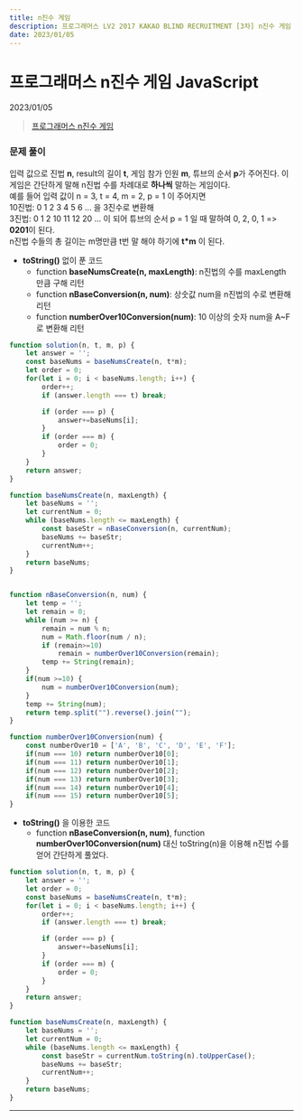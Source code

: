 ```yaml
---
title: n진수 게임
description: 프로그래머스 LV2 2017 KAKAO BLIND RECRUITMENT [3차] n진수 게임 js
date: 2023/01/05
---
```


# 프로그래머스 n진수 게임 JavaScript
<div class="flex justify-end text-sm">2023/01/05</div>

> <a href="https://school.programmers.co.kr/learn/courses/30/lessons/17687" target="_blank" class="font-bold">프로그래머스 n진수 게임</a>

### 문제 풀이
입력 값으로 진법 **n**, result의 길이 **t**, 게임 참가 인원 **m**, 튜브의 순서 **p**가 주어진다. 이 게임은 간단하게 말해 n진법 수를 차례대로 **하나씩** 말하는 게임이다.  
예를 들어 입력 값이 n = 3, t = 4, m = 2, p = 1 이 주어지면  
10진법: 0 1 2 3 4 5 6 ...  을 3진수로 변환해  
3진법: 0 1 2 10 11 12 20 ... 이 되어 튜브의 순서 p = 1 일 때 말하여
0, 2, 0, 1 => **0201**이 된다.  
n진법 수들의 총 길이는 m명만큼 t번 말 해야 하기에 **t*m** 이 된다.

-  **toString()** 없이 푼 코드
    - function **baseNumsCreate(n, maxLength)**:
    n진법의 수를 maxLength 만큼 구해 리턴
    - function **nBaseConversion(n, num)**:
    상숫값 num을 n진법의 수로 변환해 리턴
    - function **numberOver10Conversion(num)**:
    10 이상의 숫자 num을 A~F로 변환해 리턴
    
``` js
function solution(n, t, m, p) {
    let answer = '';
    const baseNums = baseNumsCreate(n, t*m);
    let order = 0;
    for(let i = 0; i < baseNums.length; i++) {
        order++;
        if (answer.length === t) break;

        if (order === p) {
            answer+=baseNums[i];
        }
        if (order === m) {
            order = 0;
        }
    }
    return answer;
}

function baseNumsCreate(n, maxLength) {
    let baseNums = '';
    let currentNum = 0;
    while (baseNums.length <= maxLength) {
        const baseStr = nBaseConversion(n, currentNum);
        baseNums += baseStr;
        currentNum++;
    }
    return baseNums;
}


function nBaseConversion(n, num) {
    let temp = '';
    let remain = 0;
    while (num >= n) {
        remain = num % n;
        num = Math.floor(num / n);
        if (remain>=10)
            remain = numberOver10Conversion(remain);
        temp += String(remain);
    }
    if(num >=10) {
        num = numberOver10Conversion(num);
    }
    temp += String(num);
    return temp.split("").reverse().join("");
}

function numberOver10Conversion(num) {
    const numberOver10 = ['A', 'B', 'C', 'D', 'E', 'F'];
    if(num === 10) return numberOver10[0];
    if(num === 11) return numberOver10[1];
    if(num === 12) return numberOver10[2];
    if(num === 13) return numberOver10[3];
    if(num === 14) return numberOver10[4];
    if(num === 15) return numberOver10[5];
}
```

- **toString()** 을 이용한 코드
    - function **nBaseConversion(n, num)**, function **numberOver10Conversion(num)** 대신 toString(n)을 이용해 n진법 수를 얻어 간단하게 풀었다.
```js
function solution(n, t, m, p) {
    let answer = '';
    let order = 0;
    const baseNums = baseNumsCreate(n, t*m);
    for(let i = 0; i < baseNums.length; i++) {
        order++;
        if (answer.length === t) break;

        if (order === p) {
            answer+=baseNums[i];
        }
        if (order === m) {
            order = 0;
        }
    }
    return answer;
}

function baseNumsCreate(n, maxLength) {
    let baseNums = '';
    let currentNum = 0;
    while (baseNums.length <= maxLength) {
        const baseStr = currentNum.toString(n).toUpperCase();
        baseNums += baseStr;
        currentNum++;
    }
    return baseNums;
}
```

---